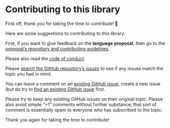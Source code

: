 # Contributing to this library
First off, thank you for taking the time to contribute! 🎉

Here are some suggestions to contributing to this library.

First, if you want to give feedback on the **language proposal**, then
go to the [proposal’s repository and contributing guidelines][proposal].

Please also read the [code of conduct][].

Please [search the GitHub repository’s issues][issues]
to see if any issues match the topic you had in mind.

You can leave a comment on an [existing GitHub issue][issues],
create a new issue (but do try to [find an existing GitHub issue][issues] first.

Please try to keep any existing GitHub issues on their original topic.
Please also avoid simple “+1” comments without further substance; that sort of
comment is essentially spam to everyone who has subscribed to the topic.

Thank you again for taking the time to contribute!

[proposal]: https://github.com/tc39/proposal-array-from-async
[code of conduct]: ./CODE_OF_CONDUCT.md
[issues]: https://github.com/js-choi/array-from-async
